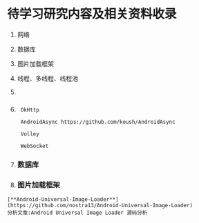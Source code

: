 # 待学习研究内容及相关资料收录

1. 网络
2. 数据库
3. 图片加载框架
4. 线程、多线程、线程池
5. 
6. ### 

   ```
    OkHttp

    AndroidAsync https://github.com/koush/AndroidAsync

    Volley

    WebSocket
   ```
7. ### 数据库
8. ### 图片加载框架

```
[**Android-Universal-Image-Loader**](https://github.com/nostra13/Android-Universal-Image-Loader)
分析文章:Android Universal Image Loader 源码分析
```



